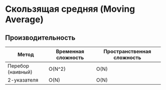 # Скользящая средняя (Moving Average)

## Производительность

| Метод | Временная сложность | Пространственная сложность |
| ------ | ----------- | ----------- |
| Перебор (наивный) | O(N^2) | O(N) |
| 2-указателя | O(N) | O(N) |
